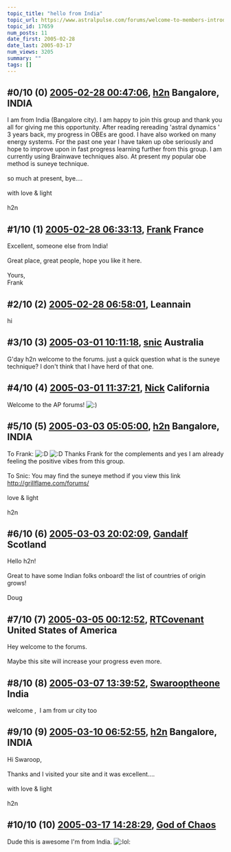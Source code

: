 ```yaml
---
topic_title: "hello from India"
topic_url: https://www.astralpulse.com/forums/welcome-to-members-introductions!/hello-from-india
topic_id: 17659
num_posts: 11
date_first: 2005-02-28
date_last: 2005-03-17
num_views: 3205
summary: ""
tags: []
---
```


## \#0/10 (0) [2005-02-28 00:47:06](https://www.astralpulse.com/forums/index.php?msg=152872), [h2n](https://www.astralpulse.com/forums/profile/?u=8495) Bangalore, INDIA ##
<section>
I am from India (Bangalore city). I am happy to join this group and thank you all for giving me this opportunity. After reading rereading 'astral dynamics ' 3 years back, my progress in OBEs are good. I have also worked on many energy systems. For the past one year I have taken up obe seriously and hope to improve upon in fast progress learning further from this group. I am currently using Brainwave techniques also. At present my popular obe method is suneye technique.
<br>
<br>
so much at present, bye....
<br>
<br>
with love &amp; light
<br>
<br>
h2n
</section>

## \#1/10 (1) [2005-02-28 06:33:13](https://www.astralpulse.com/forums/index.php?msg=152908), [Frank](https://www.astralpulse.com/forums/profile/?u=359) France ##
<section>
Excellent, someone else from India!
<br>
<br>
Great place, great people, hope you like it here.
<br>
<br>
Yours,
<br>
Frank
</section>

## \#2/10 (2) [2005-02-28 06:58:01](https://www.astralpulse.com/forums/index.php?msg=152913), Leannain  ##
<section>
hi
</section>

## \#3/10 (3) [2005-03-01 10:11:18](https://www.astralpulse.com/forums/index.php?msg=153182), [snic](https://www.astralpulse.com/forums/profile/?u=1953) Australia ##
<section>
G'day h2n welcome to the forums. just a quick question what is the suneye technique? I don't think that I have herd of that one.
</section>

## \#4/10 (4) [2005-03-01 11:37:21](https://www.astralpulse.com/forums/index.php?msg=153210), [Nick](https://www.astralpulse.com/forums/profile/?u=2080) California ##
<section>
Welcome to the AP forums!
<img alt=":)" class="smiley" src="https://www.astralpulse.com/forums/Smileys/fugue/smiley.png" title="Smiley"/>
</section>

## \#5/10 (5) [2005-03-03 05:05:00](https://www.astralpulse.com/forums/index.php?msg=153557), [h2n](https://www.astralpulse.com/forums/profile/?u=8495) Bangalore, INDIA ##
<section>
To Frank:
<img alt=":D" class="smiley" src="https://www.astralpulse.com/forums/Smileys/fugue/cheesy.png" title="Cheesy"/>
<img alt=":D" class="smiley" src="https://www.astralpulse.com/forums/Smileys/fugue/cheesy.png" title="Cheesy"/>
Thanks Frank for the complements and yes I am already feeling the positive vibes from this group.
<br>
<br>
To Snic: You may find the suneye method if you view this link
<br>
<a class="bbc_link" href="http://grillflame.com/forums/" rel="noopener" target="_blank">
 http://grillflame.com/forums/
</a>
<br>
<br>
love &amp; light
<br>
<br>
h2n
</section>

## \#6/10 (6) [2005-03-03 20:02:09](https://www.astralpulse.com/forums/index.php?msg=153682), [Gandalf](https://www.astralpulse.com/forums/profile/?u=850) Scotland ##
<section>
Hello h2n!
<br>
<br>
Great to have some Indian folks onboard! the list of countries of origin grows!
<br>
<br>
Doug
</section>

## \#7/10 (7) [2005-03-05 00:12:52](https://www.astralpulse.com/forums/index.php?msg=153955), [RTCovenant](https://www.astralpulse.com/forums/profile/?u=8389) United States of America ##
<section>
Hey welcome to the forums.
<br>
<br>
Maybe this site will increase your progress even more.
</section>

## \#8/10 (8) [2005-03-07 13:39:52](https://www.astralpulse.com/forums/index.php?msg=154401), [Swarooptheone](https://www.astralpulse.com/forums/profile/?u=8185) India ##
<section>
welcome ,  I am from ur city too
</section>

## \#9/10 (9) [2005-03-10 06:52:55](https://www.astralpulse.com/forums/index.php?msg=154980), [h2n](https://www.astralpulse.com/forums/profile/?u=8495) Bangalore, INDIA ##
<section>
Hi Swaroop,
<br>
<br>
Thanks and I visited your site and it was excellent....
<br>
<br>
with love &amp; light
<br>
<br>
h2n
</section>

## \#10/10 (10) [2005-03-17 14:28:29](https://www.astralpulse.com/forums/index.php?msg=156285), [God of Chaos](https://www.astralpulse.com/forums/profile/?u=7829)  ##
<section>
Dude this is awesome I'm from India.
<img alt=":lol:" class="smiley" src="https://www.astralpulse.com/forums/Smileys/fugue/cheesy.png" title="Cheesy"/>
</section>